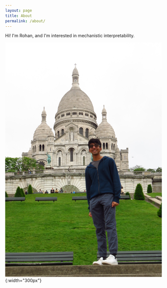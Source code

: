 ```yaml
---
layout: page
title: About
permalink: /about/
---
```


Hi! I'm Rohan, and I'm interested in mechanistic interpretability.

![](/assets/IMG_5073.JPG){:width="300px"}